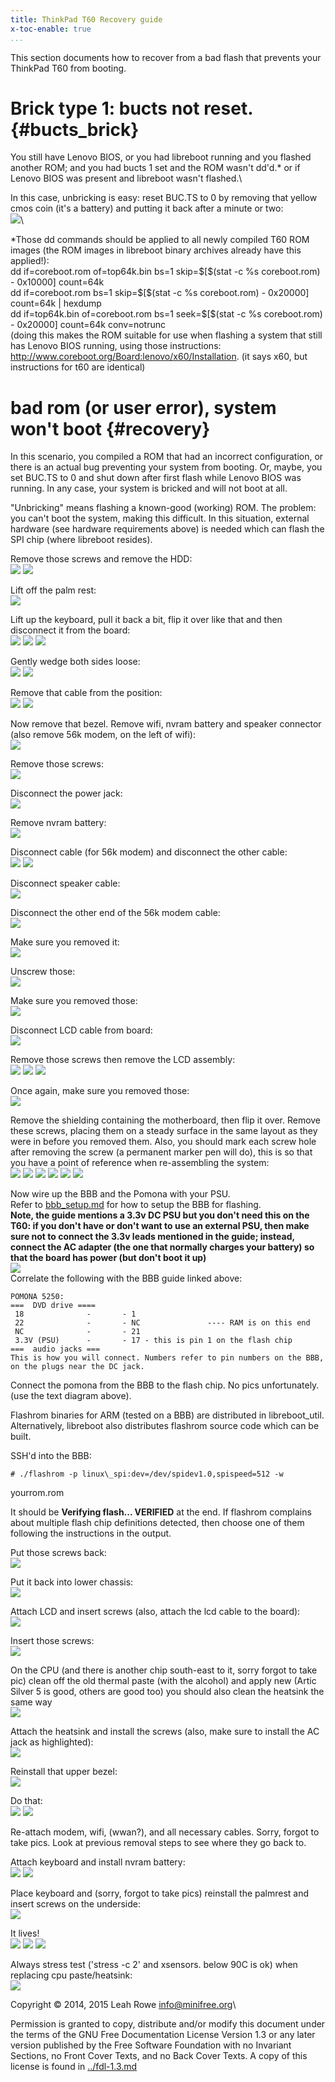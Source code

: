 ```yaml
---
title: ThinkPad T60 Recovery guide
x-toc-enable: true
...
```


This section documents how to recover from a bad flash that prevents
your ThinkPad T60 from booting.

Brick type 1: bucts not reset. {#bucts_brick}
==============================

You still have Lenovo BIOS, or you had libreboot running and you flashed
another ROM; and you had bucts 1 set and the ROM wasn't dd'd.\* or if
Lenovo BIOS was present and libreboot wasn't flashed.\

In this case, unbricking is easy: reset BUC.TS to 0 by removing that
yellow cmos coin (it's a battery) and putting it back after a minute or
two:\
![](../images/t60_dev/0006.JPG)\

\*Those dd commands should be applied to all newly compiled T60 ROM
images (the ROM images in libreboot binary archives already have this
applied!):\
dd if=coreboot.rom of=top64k.bin bs=1 skip=\$\[\$(stat -c %s
coreboot.rom) - 0x10000\] count=64k\
dd if=coreboot.rom bs=1 skip=\$\[\$(stat -c %s coreboot.rom) - 0x20000\]
count=64k | hexdump\
dd if=top64k.bin of=coreboot.rom bs=1 seek=\$\[\$(stat -c %s
coreboot.rom) - 0x20000\] count=64k conv=notrunc\
(doing this makes the ROM suitable for use when flashing a system that
still has Lenovo BIOS running, using those instructions:
<http://www.coreboot.org/Board:lenovo/x60/Installation>. (it says x60,
but instructions for t60 are identical)

bad rom (or user error), system won't boot {#recovery}
===========================================

In this scenario, you compiled a ROM that had an incorrect
configuration, or there is an actual bug preventing your system from
booting. Or, maybe, you set BUC.TS to 0 and shut down after first flash
while Lenovo BIOS was running. In any case, your system is bricked and
will not boot at all.

"Unbricking" means flashing a known-good (working) ROM. The problem:
you can't boot the system, making this difficult. In this situation,
external hardware (see hardware requirements above) is needed which can
flash the SPI chip (where libreboot resides).

Remove those screws and remove the HDD:\
![](../images/t60_dev/0001.JPG) ![](../images/t60_dev/0002.JPG)

Lift off the palm rest:\
![](../images/t60_dev/0003.JPG)

Lift up the keyboard, pull it back a bit, flip it over like that and
then disconnect it from the board:\
![](../images/t60_dev/0004.JPG) ![](../images/t60_dev/0005.JPG)
![](../images/t60_dev/0006.JPG)

Gently wedge both sides loose:\
![](../images/t60_dev/0007.JPG) ![](../images/t60_dev/0008.JPG)

Remove that cable from the position:\
![](../images/t60_dev/0009.JPG) ![](../images/t60_dev/0010.JPG)

Now remove that bezel. Remove wifi, nvram battery and speaker connector
(also remove 56k modem, on the left of wifi):\
![](../images/t60_dev/0011.JPG)

Remove those screws:\
![](../images/t60_dev/0012.JPG)

Disconnect the power jack:\
![](../images/t60_dev/0013.JPG)

Remove nvram battery:\
![](../images/t60_dev/0014.JPG)

Disconnect cable (for 56k modem) and disconnect the other cable:\
![](../images/t60_dev/0015.JPG) ![](../images/t60_dev/0016.JPG)

Disconnect speaker cable:\
![](../images/t60_dev/0017.JPG)

Disconnect the other end of the 56k modem cable:\
![](../images/t60_dev/0018.JPG)

Make sure you removed it:\
![](../images/t60_dev/0019.JPG)

Unscrew those:\
![](../images/t60_dev/0020.JPG)

Make sure you removed those:\
![](../images/t60_dev/0021.JPG)

Disconnect LCD cable from board:\
![](../images/t60_dev/0022.JPG)

Remove those screws then remove the LCD assembly:\
![](../images/t60_dev/0023.JPG) ![](../images/t60_dev/0024.JPG)
![](../images/t60_dev/0025.JPG)

Once again, make sure you removed those:\
![](../images/t60_dev/0026.JPG)

Remove the shielding containing the motherboard, then flip it over.
Remove these screws, placing them on a steady surface in the same layout
as they were in before you removed them. Also, you should mark each
screw hole after removing the screw (a permanent marker pen will do),
this is so that you have a point of reference when re-assembling the
system:\
![](../images/t60_dev/0027.JPG) ![](../images/t60_dev/0028.JPG)
![](../images/t60_dev/0029.JPG) ![](../images/t60_dev/0031.JPG)
![](../images/t60_dev/0032.JPG) ![](../images/t60_dev/0033.JPG)

Now wire up the BBB and the Pomona with your PSU.\
Refer to [bbb\_setup.md](bbb_setup.md) for how to setup the BBB for
flashing.\
**Note, the guide mentions a 3.3v DC PSU but you don't need this on the
T60: if you don't have or don't want to use an external PSU, then make
sure not to connect the 3.3v leads mentioned in the guide; instead,
connect the AC adapter (the one that normally charges your battery) so
that the board has power (but don't boot it up)**\
![](../images/t60_dev/0030.JPG)\
Correlate the following with the BBB guide linked above:

    POMONA 5250:
    ===  DVD drive ====
     18              -       - 1
     22              -       - NC               ---- RAM is on this end
     NC              -       - 21
     3.3V (PSU)      -       - 17 - this is pin 1 on the flash chip
    ===  audio jacks ===
    This is how you will connect. Numbers refer to pin numbers on the BBB, on the plugs near the DC jack.

Connect the pomona from the BBB to the flash chip. No pics
unfortunately. (use the text diagram above).

Flashrom binaries for ARM (tested on a BBB) are distributed in
libreboot\_util. Alternatively, libreboot also distributes flashrom
source code which can be built.

SSH'd into the BBB:

    # ./flashrom -p linux\_spi:dev=/dev/spidev1.0,spispeed=512 -w

yourrom.rom

It should be **Verifying flash... VERIFIED** at the end. If flashrom
complains about multiple flash chip definitions detected, then choose
one of them following the instructions in the output.

Put those screws back:\
![](../images/t60_dev/0047.JPG)

Put it back into lower chassis:\
![](../images/t60_dev/0048.JPG)

Attach LCD and insert screws (also, attach the lcd cable to the board):\
![](../images/t60_dev/0049.JPG)

Insert those screws:\
![](../images/t60_dev/0050.JPG)

On the CPU (and there is another chip south-east to it, sorry forgot to
take pic) clean off the old thermal paste (with the alcohol) and apply
new (Artic Silver 5 is good, others are good too) you should also clean
the heatsink the same way\
![](../images/t60_dev/0051.JPG)

Attach the heatsink and install the screws (also, make sure to install
the AC jack as highlighted):\
![](../images/t60_dev/0052.JPG)

Reinstall that upper bezel:\
![](../images/t60_dev/0053.JPG)

Do that:\
![](../images/t60_dev/0054.JPG) ![](../images/t60_dev/0055.JPG)

Re-attach modem, wifi, (wwan?), and all necessary cables. Sorry, forgot
to take pics. Look at previous removal steps to see where they go back
to.

Attach keyboard and install nvram battery:\
![](../images/t60_dev/0056.JPG) ![](../images/t60_dev/0057.JPG)

Place keyboard and (sorry, forgot to take pics) reinstall the palmrest
and insert screws on the underside:\
![](../images/t60_dev/0058.JPG)

It lives!\
![](../images/t60_dev/0071.JPG) ![](../images/t60_dev/0072.JPG)
![](../images/t60_dev/0073.JPG)

Always stress test ('stress -c 2' and xsensors. below 90C is ok) when
replacing cpu paste/heatsink:\
![](../images/t60_dev/0074.JPG)

Copyright © 2014, 2015 Leah Rowe <info@minifree.org>\

Permission is granted to copy, distribute and/or modify this document
under the terms of the GNU Free Documentation License Version 1.3 or any later
version published by the Free Software Foundation
with no Invariant Sections, no Front Cover Texts, and no Back Cover Texts.
A copy of this license is found in [../fdl-1.3.md](../fdl-1.3.md)
